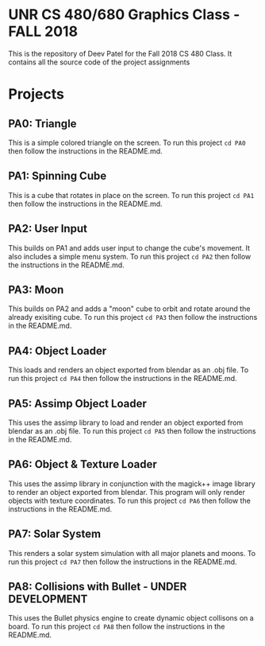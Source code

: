 # UNR CS 480/680 Graphics Class - FALL 2018
This is the repository of Deev Patel for the Fall 2018 CS 480 Class. It contains all the source code of the project assignments

# Projects

## PA0: Triangle
This is a simple colored triangle on the screen. To run this project ```cd PA0``` then follow the instructions in the README.md.

## PA1: Spinning Cube
This is a cube that rotates in place on the screen. To run this project ```cd PA1``` then follow the instructions in the README.md.

## PA2: User Input
This builds on PA1 and adds user input to change the cube's movement. It also includes a simple menu system. To run this project ```cd PA2``` then follow the instructions in the README.md.

## PA3: Moon
This builds on PA2 and adds a "moon" cube to orbit and rotate around the already exisiting cube. To run this project ```cd PA3``` then follow the instructions in the README.md.

## PA4: Object Loader
This loads and renders an object exported from blendar as an .obj file. To run this project ```cd PA4``` then follow the instructions in the README.md.

## PA5: Assimp Object Loader
This uses the assimp library to load and render an object exported from blendar as an .obj file. To run this project ```cd PA5``` then follow the instructions in the README.md.

## PA6: Object & Texture Loader
This uses the assimp library in conjunction with the magick++ image library to render an object exported from blendar. This program will only render objects with texture coordinates. To run this project ```cd PA6``` then follow the instructions in the README.md.

## PA7: Solar System
This renders a solar system simulation with all major planets and moons. To run this project ```cd PA7``` then follow the instructions in the README.md.

## PA8: Collisions with Bullet - UNDER DEVELOPMENT
This uses the Bullet physics engine to create dynamic object collisons on a board. To run this project ```cd PA8``` then follow the instructions in the README.md.

